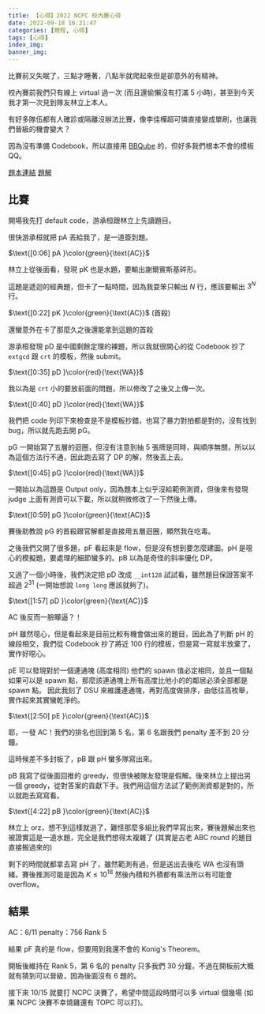 ```yaml
---
title: 【心得】2022 NCPC 校內賽心得
date: 2022-09-18 16:21:47
categories: [競程, 心得]
tags: [心得]
index_img:
banner_img:
---
```


比賽前又失眠了，三點才睡著，八點半就爬起來但是卻意外的有精神。

校內賽前我們只有線上 virtual 過一次 (而且還偷懶沒有打滿 $5$ 小時)，甚至到今天我才第一次見到隊友林立上本人。

有好多隊伍都有人確診或隔離沒辦法比賽，像李佳樺超可憐直接變成單刷，也讓我們晉級的機會變大？

因為沒有準備 Codebook，所以直接用 [BBQube](https://github.com/brianbbsu/8BQube) 的，但好多我們根本不會的模板 QQ。

[題本連結](https://drive.google.com/file/d/1UqtLTLxI16I2fuTF4bv4pdcLh0ixmlnd/view)
[題解](https://hackmd.io/@redleaf23477/nthu-ncpc-pre-2022)

## 比賽

開場我先打 default code，游承桓跟林立上先讀題目。

很快游承桓就把 pA 丟給我了，是一道簽到題。

$\text{[0:06] pA }\color{green}{\text{AC}}$

林立上從後面看，發現 pK 也是水題，要輸出謝爾賓斯基碎形。

這題是遞迴的經典題，但卡了一點時間，因為我耍笨只輸出 $N$ 行，應該要輸出 $3^N$ 行。

$\text{[0:22] pK }\color{green}{\text{AC}}$ (首殺)

還蠻意外在卡了那麼久之後還能拿到這題的首殺

游承桓發現 pD 是中國剩餘定理的裸題，所以我就很開心的從 Codebook 抄了 `extgcd` 跟 `crt` 的模板，然後 submit。

$\text{[0:35] pD }\color{red}{\text{WA}}$

我以為是 `crt` 小的要放前面的問題，所以修改了之後又上傳一次。

$\text{[0:40] pD }\color{red}{\text{WA}}$

我們把 code 列印下來檢查是不是模板抄錯，也寫了暴力對拍都是對的，沒有找到 bug，所以就先跑去開 pG。

pG 一開始寫了五層的迴圈，但沒有注意到抽 $5$ 張牌是同時，與順序無關，所以以為這個方法行不通，因此跑去寫了 DP 的解，然後丟上去。

$\text{[0:45] pG }\color{red}{\text{WA}}$

一開始以為這題是 Output only，因為題本上似乎沒給範例測資，但後來有發現 judge 上面有測資可以下載，所以就稍微修改了一下然後上傳。

$\text{[0:59] pG }\color{green}{\text{AC}}$

賽後助教說 pG 的首殺跟官解都是直接用五層迴圈，顯然我在吃毒。

之後我們又開了很多題，pF 看起來是 flow，但是沒有想到要怎麼建圖。pH 是噁心的模擬題，要處理的細節蠻多的。pB 以為是奇怪的斜率優化 DP。

又過了一個小時後，我們決定把 pD 改成 `__int128` 試試看，雖然題目保證答案不超過 $2^{31}$ (一開始想說 `long long` 應該就夠了)。

$\text{[1:57] pD }\color{green}{\text{AC}}$

AC 後反而一臉矇逼？！

pH 雖然噁心，但是看起來是目前比較有機會做出來的題目，因此為了判斷 pH 的線段相交，我們從 Codebook 抄了將近 $100$ 行的模板，但是寫一寫就半放棄了，實作好噁心。

pE 可以發現對於一個連通塊 (高度相同) 他們的 spawn 值必定相同，並且一個點如果可以是 spawn 點，那麼該連通塊上所有高度比他小的的鄰居必須全部都是 spawn 點。
因此我刻了 DSU 來維護連通塊，再對高度做排序，由低往高枚舉，實作起來其實蠻乾淨的。

$\text{[2:50] pE }\color{green}{\text{AC}}$

耶，一發 AC！我們的排名也回到第 $5$ 名，第 $6$ 名跟我們 penalty 差不到 $20$ 分鐘。

這時候差不多封板了，pB 跟 pH 蠻多隊寫出來。

pB 我寫了從後面回推的 greedy，但很快被隊友發現是假解。後來林立上提出另一個 greedy，從對答案的貢獻下手。我們用這個方法試了範例測資都是對的，所以就跑去寫寫看。

$\text{[4:22] pB }\color{green}{\text{AC}}$

林立上 orz，想不到這樣就過了，難怪那麼多組比我們早寫出來，賽後題解出來也被證實這是一道水題，完全是我們想得太複雜了 (其實是古老 ABC round 的題目直接搬過來的)

剩下的時間就都拿去寫 pH 了，雖然範測有過，但是送出去後吃 WA 也沒有頭緒。賽後推測可能是因為 $K \leq 10^{18}$ 然後內積和外積都有乘法所以有可能會 overflow。

## 結果

AC：$6/11$
penalty：$756$
Rank $5$

結果 pF 真的是 flow，但要用到我還不會的 Konig's Theorem。

開板後維持在 Rank $5$，第 $6$ 名的 penalty 只多我們 $30$ 分鐘，不過在開板前大概就有猜到可以晉級，因為後面沒有 $6$ 題的。

接下來 10/15 就要打 NCPC 決賽了，希望中間這段時間可以多 virtual 個幾場 (如果 NCPC 決賽不幸燒雞還有 TOPC 可以打)。
